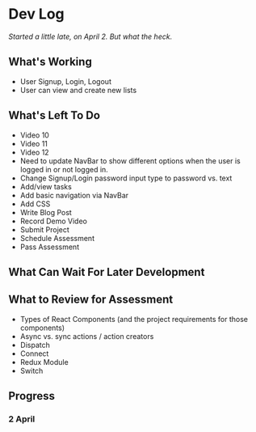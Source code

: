 # Dev Log
*Started a little late, on April 2. But what the heck.*

## What's Working
* User Signup, Login, Logout
* User can view and create new lists

## What's Left To Do
* Video 10
* Video 11
* Video 12
* Need to update NavBar to show different options when the user is logged in or not logged in.
* Change Signup/Login password input type to password vs. text
* Add/view tasks
* Add basic navigation via NavBar
* Add CSS
* Write Blog Post
* Record Demo Video
* Submit Project
* Schedule Assessment
* Pass Assessment

## What Can Wait For Later Development


## What to Review for Assessment
* Types of React Components (and the project requirements for those components)
* Async vs. sync actions / action creators
* Dispatch
* Connect
* Redux Module
* Switch

## Progress

### 2 April
